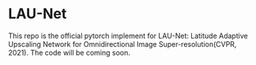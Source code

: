 # LAU-Net
This repo is the official pytorch implement for LAU-Net: Latitude Adaptive Upscaling Network for Omnidirectional Image Super-resolution(CVPR, 2021).
The code will be coming soon.
